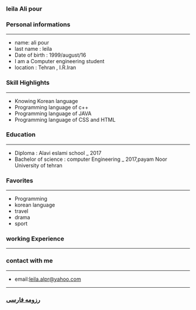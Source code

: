 
### leila Ali pour

### Personal informations

---
+ name: ali pour
+ last name : leila
+ Date of birth : 1999/august/16
+ I am a Computer engineering student
+ location : Tehran , I.R.Iran


### Skill Highlights

---
+ Knowing Korean language
+ Programming language of c++
+ Programming language of JAVA
+ Programming language of CSS and HTML

### Education

---
+ Diploma : Alavi eslami school
_ 2017
+ Bachelor of science : computer Engineering
_ 2017,payam Noor University of tehran 

### Favorites

---
+ Programming
+ korean language
+ travel 
+ drama
+ sport

### working Experience

---


### contact with me

---
+ email:leila.alpr@yahoo.com

--- 
### [رزومه فارسی](resume-fa.md)
